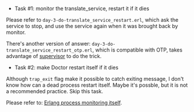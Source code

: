 * Task #1: monitor the translate_service, restart it if it dies

Please refer to `day-3-do-translate_service_restart.erl`, which ask the service to stop, 
and use the service again when it was brought back by monitor.

There's another version of answer: `day-3-do-translate_service_restart_otp.erl`, which is compatible with OTP,
takes advantage of [supervisor](http://www.erlang.org/doc/man/supervisor.html) to do the trick.

* Task #2: make Doctor restart itself if it dies

Although `trap_exit` flag make it possible to catch exiting message,
I don't know how can a dead process restart itself.
Maybe it's possble, but it is not a recommended practice.
Skip this task.

Please refer to: [Erlang process monitoring itself](http://stackoverflow.com/questions/8464369/erlang-process-monitoring-itself).
